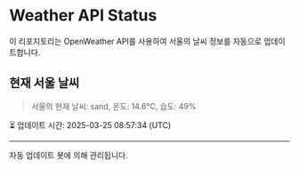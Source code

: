 
# Weather API Status

이 리포지토리는 OpenWeather API를 사용하여 서울의 날씨 정보를 자동으로 업데이트합니다.

## 현재 서울 날씨
> 서울의 현재 날씨: sand, 온도: 14.6°C, 습도: 49%

⏳ 업데이트 시간: 2025-03-25 08:57:34 (UTC)

---
자동 업데이트 봇에 의해 관리됩니다.
